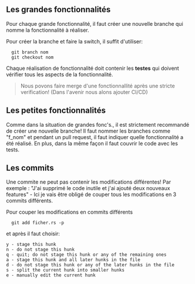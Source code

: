 
## Les grandes fonctionnalités

Pour chaque grande fonctionnalité, il faut créer une nouvelle branche qui nomme la fonctionnalité à réaliser.

Pour créer la branche et faire la switch, il suffit d'utiliser:

```
  git branch nom
  git checkout nom
```

Chaque réalisation de fonctionnalité doit contenir les **testes** qui doivent vérifier tous les aspects de la fonctionnalité.

> Nous povons faire merge d'une fonctionnallité après une stricte verification! (Dans l'avenir nous alons ajouter CI/CD)

## Les petites fonctionnalités

Comme dans la situation de grandes fonc's., il est strictement recommandé de créer une nouvelle branche!
Il faut nommer les branches comme "f_nom" et pendant un pull request, il faut indiquer quelle fonctionnalité a été réalisé. En plus, dans la même façon il faut couvrir le code avec les tests.

## Les commits

Une commite ne peut pas contenir les modifications différentes!
Par exemple : "J'ai supprimé le code inutile et j'ai ajouté deux nouveaux features" - Ici je vais être obligé de couper tous les modifications en 3 commits différents.

Pour couper les modifications en commits différents
```
  git add ficher.rs -p
```
et après il faut choisir:

    y - stage this hunk
    n - do not stage this hunk
    q - quit; do not stage this hunk or any of the remaining ones
    a - stage this hunk and all later hunks in the file
    d - do not stage this hunk or any of the later hunks in the file
    s - split the current hunk into smaller hunks
    e - manually edit the current hunk
